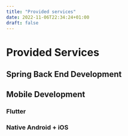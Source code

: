 ```yaml
---
title: "Provided services"
date: 2022-11-06T22:34:24+01:00
draft: false
---
```


# Provided Services

## Spring Back End Development

## Mobile Development

### Flutter

### Native Android + iOS
